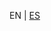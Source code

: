 <!-- MULTILANGUAJE MENU START -->
EN | [ES](https://lckpig.gitbook.io/es-practical-dev-handbook/typescript/integration-nestjs)
<!-- MULTILANGUAJE MENU END -->
 